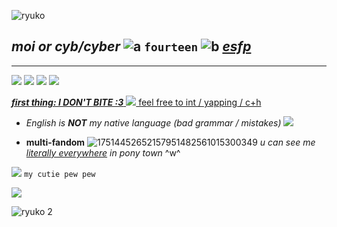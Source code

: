 
![ryuko](https://64.media.tumblr.com/8585dd3ee8f4a95c6517ce580f523f6f/f29c46b722058be5-93/s540x810/78f449fa0d2619907c9120c9655c04d9f2ab9e8d.gifv)

***moi or cyb/cyber***   ![a](https://64.media.tumblr.com/bb9593a8a7eee19c4faa526389961342/efa1017aff24ee12-fd/s75x75_c1/442dea2e3114de941d029c0fc8e931908e351e97.gifv) `fourteen`  ![b](https://64.media.tumblr.com/3f34d880de3b51cc0a5fce84ce9c3edf/0f1dd797b5574c42-ac/s75x75_c1/b708f769def9af52bb9febd1085341a58cf719af.gifv)  <ins>*esfp*</ins>
-
---

![](https://64.media.tumblr.com/3226232d4ad9a8fed1eb91924af87e5f/dbd8b1e992a56a49-ea/s250x400/3250af1936a35921866516db122adec36de38b03.gifv) ![](https://64.media.tumblr.com/b533d2107d84360b12c02d2c0b994ee2/b035b516dc88dd13-85/s250x400/a85beb2a4a7fffe4eb1fe91c44e70f9c7705c67c.gifv) ![](https://64.media.tumblr.com/59343e8ab721765f1221aa526818494f/6eac0cbc1027da31-eb/s250x400/3ea3a3073ce2925951b0bff3096fb4233e17dc02.gifv) ![](https://64.media.tumblr.com/a8d5083abc0615d2bda74045053cde45/c67fa6c636418c25-f3/s250x400/4c3461a73b8f48d172e94ea35454b1e940578d66.gifv)

<ins>***first thing: I DON'T BITE :3*** ![](https://64.media.tumblr.com/45d1cb797256898c4fa2de1aa1e3c630/91621bbc75aa7d28-fd/s75x75_c1/58a1b6d87b61882f1c79e0ce7de0bb1c1831a027.gifv)  feel free to int / yapping / c+h</ins>

- *English is **NOT** my native language (bad grammar  / mistakes)* ![](https://64.media.tumblr.com/a0348c731791fdca5ac1ab5597d56eb0/07d3e658f8efc25f-50/s75x75_c1/d39793c79cc59cd6eafcf18a3eae764f214cadd7.gifv)

- **multi-fandom** ![17514452652157951482561015300349](https://github.com/user-attachments/assets/b990a4c7-3725-49cf-a1a7-9c42a194e7ae) *u can see me <ins>literally everywhere</ins> in pony town* ^w^

![](https://64.media.tumblr.com/a5f3aff127851de0022ec39240fdb19d/04f77c957bc0d7fe-74/s100x200/4b80a8706298c668482bdfcc9d4435e6312553ee.pnj)  `my cutie pew pew`

![](https://64.media.tumblr.com/4debeaf36bfe7c51ed046c2f037b635e/9c18d6deedc57b7a-24/s250x400/b4b8412775f478c5f3419269a75e30b6619e7e32.gifv)

![ryuko 2](https://64.media.tumblr.com/52eda9b5f80923e1e483c5d4695d9846/e3b4d63128bd993e-89/s500x750/43ded9f5845832a1fe2214eb77c1ce7e2e78f85e.gifv)
